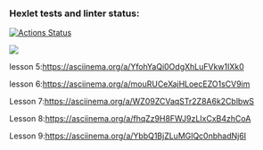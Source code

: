 ### Hexlet tests and linter status:
[![Actions Status](https://github.com/Tema19/fullstack-javascript-project-44/workflows/hexlet-check/badge.svg)](https://github.com/Tema19/fullstack-javascript-project-44/actions)

<a href="https://codeclimate.com/github/Tema19/fullstack-javascript-project-44/maintainability"><img src="https://api.codeclimate.com/v1/badges/19a61a9b62485f1cba17/maintainability" /></a>

lesson 5:https://asciinema.org/a/YfohYaQi0OdgXhLuFVkw1IXk0

lesson 6:https://asciinema.org/a/mouRUCeXajHLoecEZO1sCV9im

Lesson 7:https://asciinema.org/a/WZ09ZCVaqSTr2Z8A6k2CblbwS

Lesson 8:https://asciinema.org/a/fhqZz9H8FWJ9zLIxCxB4zhCoA

Lesson 9:https://asciinema.org/a/YbbQ1BjZLuMGlQc0nbhadNj6I